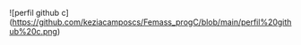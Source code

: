 ![perfil github c] (https://github.com/keziacamposcs/Femass_progC/blob/main/perfil%20github%20c.png)
